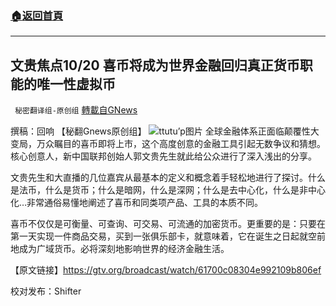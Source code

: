 ###  [:house:返回首頁](https://github.com/ourhimalayas/txt)
---


## 文贵焦点10/20 喜币将成为世界金融回归真正货币职能的唯一性虚拟币
` 秘密翻译组-原创组` [轉載自GNews](https://gnews.org/zh-hans/1606324/)

撰稿：回响 【秘翻Gnews原创组】
![](https://assets.gnews.org/wp-content/uploads/2021/10/WhatsApp-Image-2021-10-20-at-9.22.16-AM.jpeg)ttutu’p图片
全球金融体系正面临颠覆性大变局，万众瞩目的喜币即将上市，这个高度创意的金融工具引起无数争议和猜想。核心创意人，新中国联邦创始人郭文贵先生就此给公众进行了深入浅出的分享。

文贵先生和大直播的几位嘉宾从最基本的定义和概念着手轻松地进行了探讨。什么是法币，什么是货币；什么是暗网，什么是深网；什么是去中心化，什么是非中心化…非常通俗易懂地阐述了喜币和同类项产品、工具的本质不同。

喜币不仅仅是可衡量、可查询、可交易、可流通的加密货币。更重要的是：只要在第一天实现一件商品交易，买到一张俱乐部卡，就意味着，它在诞生之日起就空前地成为广域货币。必将深刻地影响世界的经济金融生活。

【原文链接】https://gtv.org/broadcast/watch/61700c08304e992109b806ef

校对发布：Shifter
